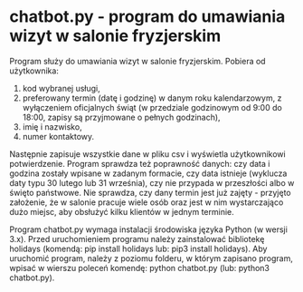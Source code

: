 # chatbot.py - program do umawiania wizyt w salonie fryzjerskim

Program służy do umawiania wizyt w salonie fryzjerskim. Pobiera od użytkownika:
1. kod wybranej usługi,
2. preferowany termin (datę i godzinę) w danym roku kalendarzowym, z wyłączeniem oficjalnych świąt (w przedziale godzinowym od 9:00 do 18:00, zapisy są przyjmowane o pełnych godzinach),
3. imię i nazwisko,
4. numer kontaktowy.

Następnie zapisuje wszystkie dane w pliku csv i wyświetla użytkownikowi potwierdzenie. 
Program sprawdza też poprawność danych: czy data i godzina zostały wpisane w zadanym formacie, czy data istnieje (wyklucza daty typu 30 lutego lub 31 września), czy nie przypada w przeszłości albo w święto państwowe. Nie sprawdza, czy dany termin jest już zajęty - przyjęto założenie, że w salonie pracuje wiele osób oraz jest w nim wystarczająco dużo miejsc, aby obsłużyć kilku klientów w jednym terminie.

Program chatbot.py wymaga instalacji środowiska języka Python (w wersji 3.x). Przed uruchomieniem programu należy zainstalować bibliotekę holidays (komendą: pip install holidays lub: pip3 install holidays).
Aby uruchomić program, należy z poziomu folderu, w którym zapisano program, wpisać w wierszu poleceń komendę: python chatbot.py (lub: python3 chatbot.py).

